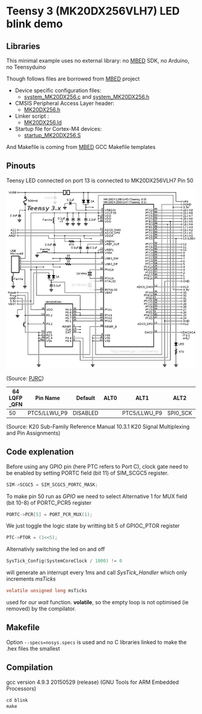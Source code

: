 Teensy 3 (MK20DX256VLH7) LED blink demo
=======================================

Libraries
---------

This minimal example uses no external library:
no [MBED](https://www.mbed.com/en/) SDK, no Arduino, no Teensyduino

Though follows files are borrowed from [MBED](https://www.mbed.com/en/) project
- Device specific configuration files:
  * [system_MK20DX256.c](https://github.com/mbedmicro/mbed/blob/master/libraries/mbed/targets/cmsis/TARGET_Freescale/TARGET_K20XX/TARGET_TEENSY3_1/system_MK20DX256.c) and [system_MK20DX256.h](https://github.com/mbedmicro/mbed/blob/master/libraries/mbed/targets/cmsis/TARGET_Freescale/TARGET_K20XX/TARGET_TEENSY3_1/system_MK20DX256.h)
- CMSIS Peripheral Access Layer header:
  * [MK20DX256.h](https://github.com/mbedmicro/mbed/blob/master/libraries/mbed/targets/cmsis/TARGET_Freescale/TARGET_K20XX/TARGET_TEENSY3_1/MK20DX256.h)
- Linker script : 
  * [MK20DX256.ld](https://github.com/mbedmicro/mbed/blob/master/libraries/mbed/targets/cmsis/TARGET_Freescale/TARGET_K20XX/TARGET_TEENSY3_1/TOOLCHAIN_GCC_ARM/MK20DX256.ld)
- Startup file for Cortex-M4 devices:
  * [startup_MK20DX256.S](https://github.com/mbedmicro/mbed/blob/master/libraries/mbed/targets/cmsis/TARGET_Freescale/TARGET_K20XX/TARGET_TEENSY3_1/TOOLCHAIN_GCC_ARM/startup_MK20DX256.S)

And Makefile is coming from [MBED](https://www.mbed.com/en/) GCC Makefile templates

Pinouts
-------

Teensy LED connected on port 13 is connected to MK20DX256VLH7 Pin 50

![Teensy 3.x schematics](https://github.com/nabilbendafi/Teensy/blob/master/blink/schematic3.gif)

(Source: [PJRC](https://www.pjrc.com/teensy/schematic3.gif))


| 64 LQFP _QFN | Pin Name | Default | ALT0 |  ALT1 |  ALT2  |    ALT3   |   ALT4  |  ALT5 |   ALT6 |
|----|----------|---------|------|-------|--------|-----------|---------|-------|--------|
| 50 | PTC5/LLWU_P9    |DISABLED |      |PTC5/LLWU_P9  |SPI0_SCK|LPTMR0_ALT2|I2S0_RXD0|FB_AD10|CMP0_OUT|

(Source: K20 Sub-Family Reference Manual
10.3.1 K20 Signal Multiplexing and Pin Assignments)

Code explenation
---------------
Before using any GPIO pin (here PTC refers to Port C), clock gate need to be enabled by setting PORTC field (bit 11) of SIM_SCGC5 register.
```c
SIM->SCGC5 = SIM_SCGC5_PORTC_MASK;
```

To make pin 50 run as *GPIO* we need to select Alternative 1 for MUX field (bit	10-8) of PORTC_PCR5 register
```c
PORTC->PCR[5] = PORT_PCR_MUX(1);
```

We just toggle the logic state by writting bit 5 of GPIOC_PTOR register
```c
PTC->PTOR = (1<<5);
```
Alternativly switching the led on and off

```c
SysTick_Config(SystemCoreClock / 1000) != 0
```
will generate an interrupt every 1ms and call *SysTick_Handler* which only increments *msTicks*
```c
volatile unsigned long msTicks
```
used for our *wait* function. **volatile**,  so the empty loop is not optimised (ie removed) by the compilator.

Makefile
-----------

Option ```--specs=nosys.specs``` is used and no C libraries linked to make the .hex files the smallest

Compilation
-----------

gcc version 4.9.3 20150529 (release) (GNU Tools for ARM Embedded Processors) 

```
cd blink
make
```
